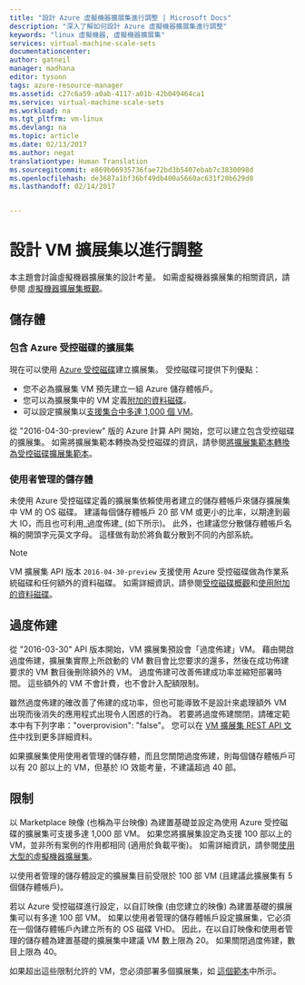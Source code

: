 ```yaml
---
title: "設計 Azure 虛擬機器擴展集進行調整 | Microsoft Docs"
description: "深入了解如何設計 Azure 虛擬機器擴展集進行調整"
keywords: "linux 虛擬機器, 虛擬機器擴展集"
services: virtual-machine-scale-sets
documentationcenter: 
author: gatneil
manager: madhana
editor: tysonn
tags: azure-resource-manager
ms.assetid: c27c6a59-a0ab-4117-a01b-42b049464ca1
ms.service: virtual-machine-scale-sets
ms.workload: na
ms.tgt_pltfrm: vm-linux
ms.devlang: na
ms.topic: article
ms.date: 02/13/2017
ms.author: negat
translationtype: Human Translation
ms.sourcegitcommit: e869b06935736fae72bd3b5407ebab7c3830098d
ms.openlocfilehash: de3687a1bf36bf49db400a5660ac631f20b629d0
ms.lasthandoff: 02/14/2017


---
```

# <a name="designing-vm-scale-sets-for-scale"></a>設計 VM 擴展集以進行調整
本主題會討論虛擬機器擴展集的設計考量。 如需虛擬機器擴展集的相關資訊，請參閱 [虛擬機器擴展集概觀](virtual-machine-scale-sets-overview.md)。

## <a name="storage"></a>儲存體

### <a name="scale-sets-with-azure-managed-disks"></a>包含 Azure 受控磁碟的擴展集
現在可以使用 [Azure 受控磁碟](../storage/storage-managed-disks-overview.md)建立擴展集。 受控磁碟可提供下列優點：
- 您不必為擴展集 VM 預先建立一組 Azure 儲存體帳戶。
- 您可以為擴展集中的 VM 定義[附加的資料磁碟](virtual-machine-scale-sets-attached-disks.md)。
- 可以設定擴展集以[支援集合中多達 1,000 個 VM](virtual-machine-scale-sets-placement-groups.md)。 

從 "2016-04-30-preview" 版的 Azure 計算 API 開始，您可以建立包含受控磁碟的擴展集。 如需將擴展集範本轉換為受控磁碟的資訊，請參閱[將擴展集範本轉換為受控磁碟擴展集範本](virtual-machine-scale-sets-convert-template-to-md.md)。

### <a name="user-managed-storage"></a>使用者管理的儲存體
未使用 Azure 受控磁碟定義的擴展集依賴使用者建立的儲存體帳戶來儲存擴展集中 VM 的 OS 磁碟。 建議每個儲存體帳戶 20 部 VM 或更小的比率，以期達到最大 IO，而且也可利用_過度佈建_ (如下所示)。 此外，也建議您分散儲存體帳戶名稱的開頭字元英文字母。 這樣做有助於將負載分散到不同的內部系統。 

>[!NOTE]
>VM 擴展集 API 版本 `2016-04-30-preview` 支援使用 Azure 受控磁碟做為作業系統磁碟和任何額外的資料磁碟。 如需詳細資訊，請參閱[受控磁碟概觀](../storage/storage-managed-disks-overview.md)和[使用附加的資料磁碟](virtual-machine-scale-sets-attached-disks.md)。 

## <a name="overprovisioning"></a>過度佈建
從 "2016-03-30" API 版本開始，VM 擴展集預設會「過度佈建」VM。 藉由開啟過度佈建，擴展集實際上所啟動的 VM 數目會比您要求的還多，然後在成功佈建要求的 VM 數目後刪除額外的 VM。 過度佈建可改善佈建成功率並縮短部署時間。 這些額外的 VM 不會計費，也不會計入配額限制。

雖然過度佈建的確改善了佈建的成功率，但也可能導致不是設計來處理額外 VM 出現而後消失的應用程式出現令人困惑的行為。 若要將過度佈建關閉，請確定範本中有下列字串："overprovision": "false"。 您可以在 [VM 擴展集 REST API 文件](https://msdn.microsoft.com/library/azure/mt589035.aspx)中找到更多詳細資料。

如果擴展集使用使用者管理的儲存體，而且您關閉過度佈建，則每個儲存體帳戶可以有 20 部以上的 VM，但基於 IO 效能考量，不建議超過 40 部。 

## <a name="limits"></a>限制
以 Marketplace 映像 (也稱為平台映像) 為建置基礎並設定為使用 Azure 受控磁碟的擴展集可支援多達 1,000 部 VM。 如果您將擴展集設定為支援 100 部以上的 VM，並非所有案例的作用都相同 (適用於負載平衡)。 如需詳細資訊，請參閱[使用大型的虛擬機器擴展集](virtual-machine-scale-sets-placement-groups.md)。 

以使用者管理的儲存體設定的擴展集目前受限於 100 部 VM (且建議此擴展集有 5 個儲存體帳戶)。

若以 Azure 受控磁碟進行設定，以自訂映像 (由您建立的映像) 為建置基礎的擴展集可以有多達 100 部 VM。 如果以使用者管理的儲存體帳戶設定擴展集，它必須在一個儲存體帳戶內建立所有的 OS 磁碟 VHD。 因此，在以自訂映像和使用者管理的儲存體為建置基礎的擴展集中建議 VM 數上限為 20。 如果關閉過度佈建，數目上限為 40。

如果超出這些限制允許的 VM，您必須部署多個擴展集，如 [這個範本](https://github.com/Azure/azure-quickstart-templates/tree/master/301-custom-images-at-scale)中所示。


